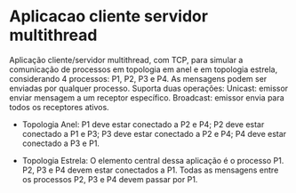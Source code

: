 # Aplicacao cliente servidor multithread
Aplicação cliente/servidor multithread, com TCP, para simular a comunicação de processos em topologia em anel e em topologia estrela, considerando 4 processos: P1, P2, P3 e P4. 
As mensagens podem ser enviadas por qualquer processo. Suporta duas operações: Unicast: emissor enviar mensagem a um receptor específico. Broadcast: emissor envia para todos os receptores ativos.

- Topologia Anel: 
P1 deve estar conectado a P2 e P4;
P2 deve estar conectado a P1 e P3;
P3 deve estar conectado a P2 e P4;
P4 deve estar conectado a P3 e P1.

- Topologia Estrela:
O elemento central dessa aplicação é o processo P1.
P2, P3 e P4 devem estar conectados a P1.
Todas as mensagens entre os processos P2, P3 e P4 devem passar por P1.
